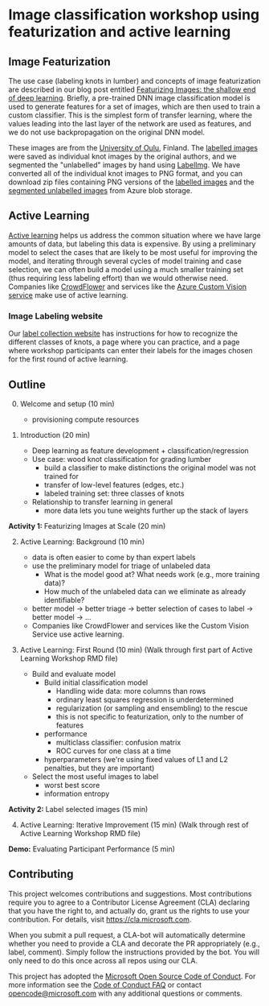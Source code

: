 # Image classification workshop using featurization and active learning

## Image Featurization

The use case (labeling knots in lumber) and concepts of image featurization are described in our blog post entitled [Featurizing Images: the shallow end of deep learning](http://blog.revolutionanalytics.com/2017/09/wood-knots.html). Briefly, a pre-trained DNN image classification model is used to generate features for a set of images, which are then used to train a custom classifier. This is the simplest form of transfer learning, where the values leading into the last layer of the network are used as features, and we do not use backpropagation on the original DNN model.

These images are from the [University of Oulu](http://www.ee.oulu.fi/~olli/Projects/Lumber.Grading.html), Finland. The [labelled images](http://www.ee.oulu.fi/research/imag/knots/KNOTS) were saved as individual knot images by the original authors, and we segmented the "unlabelled" images by hand using [LabelImg](https://github.com/tzutalin/labelImg). We have converted all of the individual knot images to PNG format, and you can download zip files containing PNG versions of the [labelled images](https://isvdemostorageaccount.blob.core.windows.net/wood-knots/labelled_knot_images_png.zip) and the [segmented unlabelled images](https://isvdemostorageaccount.blob.core.windows.net/wood-knots/unlabelled_cropped_png.zip) from Azure blob storage.

## Active Learning

[Active learning](https://en.wikipedia.org/wiki/Active_learning) helps us address the common situation where we have large amounts of data, but labeling this data is expensive. By using a preliminary model to select the cases that are likely to be most useful for improving the model, and iterating through several cycles of model training and case selection, we can often build a model using a much smaller training set (thus requiring less labeling effort) than we would otherwise need. Companies like [CrowdFlower](https://www.crowdflower.com/) and services like the [Azure Custom Vision service](https://azure.microsoft.com/en-us/services/cognitive-services/custom-vision-service/) make use of active learning.

### Image Labeling website

Our [label collection website](https://woodknotlabeler.azurewebsites.net) has instructions for how to recognize the different classes of knots, a page where you can practice, and a page where workshop participants can enter their labels for the images chosen for the first round of active learning.

## Outline

0. Welcome and setup (10 min)
	* provisioning compute resources

1. Introduction (20 min)
    - Deep learning as feature development + classification/regression
    - Use case: wood knot classification for grading lumber
        - build a classifier to make distinctions the original model was not trained for
        - transfer of low-level features (edges, etc.)
        - labeled training set: three classes of knots
    - Relationship to transfer learning in general
		- more data lets you tune weights further up the stack of layers

**Activity 1:** Featurizing Images at Scale (20 min)

2. Active Learning: Background (10 min) 
	* data is often easier to come by than expert labels
	* use the preliminary model for triage of unlabeled data
		- What is the model good at? What needs work (e.g., more training data)?
		- How much of the unlabeled data can we eliminate as already identifiable?
	* better model -> better triage -> better selection of cases to label -> better model -> ...
	* Companies like CrowdFlower and services like the Custom Vision Service use active learning.

3. Active Learning: First Round (10 min)
	(Walk through first part of Active Learning Workshop RMD file)
	* Build and evaluate model
		- Build initial classification model
			- Handling wide data: more columns than rows
			- ordinary least squares regression is underdetermined
			- regularization (or sampling and ensembling) to the rescue
			- this is not specific to featurization, only to the number of features
		- performance
			- multiclass classifier: confusion matrix
		    - ROC curves for one class at a time
		- hyperparameters (we're using fixed values of L1 and L2 penalties, but they are important)
	* Select the most useful images to label
		- worst best score
		- information entropy

**Activity 2:** Label selected images (15 min)

4. Active Learning: Iterative Improvement (15 min) 
	(Walk through rest of Active Learning Workshop RMD file)

**Demo:** Evaluating Participant Performance (5 min) 



## Contributing

This project welcomes contributions and suggestions.  Most contributions require you to agree to a
Contributor License Agreement (CLA) declaring that you have the right to, and actually do, grant us
the rights to use your contribution. For details, visit https://cla.microsoft.com.

When you submit a pull request, a CLA-bot will automatically determine whether you need to provide
a CLA and decorate the PR appropriately (e.g., label, comment). Simply follow the instructions
provided by the bot. You will only need to do this once across all repos using our CLA.

This project has adopted the [Microsoft Open Source Code of Conduct](https://opensource.microsoft.com/codeofconduct/).
For more information see the [Code of Conduct FAQ](https://opensource.microsoft.com/codeofconduct/faq/) or
contact [opencode@microsoft.com](mailto:opencode@microsoft.com) with any additional questions or comments.
